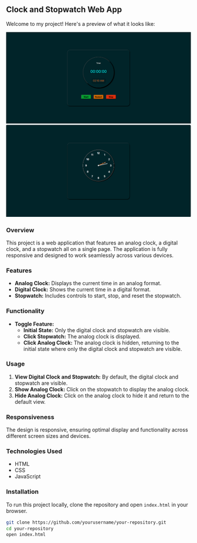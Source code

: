 ## Clock and Stopwatch Web App

Welcome to my project! Here's a preview of what it looks like:

![Clock and Stopwatch Screenshot](https://github.com/vikaspatel-900/Clock-and-Stopwatch-Web-App/raw/main/Screenshot%202024-09-11%20021103.png)
![Clock and Stopwatch Screenshot](https://github.com/vikaspatel-900/Clock-and-Stopwatch-Web-App/raw/main/Screenshot%202024-09-11%20021126.png)


### Overview

This project is a web application that features an analog clock, a digital clock, and a stopwatch all on a single page. The application is fully responsive and designed to work seamlessly across various devices.

### Features

- **Analog Clock:** Displays the current time in an analog format.
- **Digital Clock:** Shows the current time in a digital format.
- **Stopwatch:** Includes controls to start, stop, and reset the stopwatch.

### Functionality

- **Toggle Feature:**
  - **Initial State:** Only the digital clock and stopwatch are visible.
  - **Click Stopwatch:** The analog clock is displayed.
  - **Click Analog Clock:** The analog clock is hidden, returning to the initial state where only the digital clock and stopwatch are visible.

### Usage

1. **View Digital Clock and Stopwatch:** By default, the digital clock and stopwatch are visible.
2. **Show Analog Clock:** Click on the stopwatch to display the analog clock.
3. **Hide Analog Clock:** Click on the analog clock to hide it and return to the default view.

### Responsiveness

The design is responsive, ensuring optimal display and functionality across different screen sizes and devices.

### Technologies Used

- HTML
- CSS
- JavaScript

### Installation

To run this project locally, clone the repository and open `index.html` in your browser.

```bash
git clone https://github.com/yourusername/your-repository.git
cd your-repository
open index.html
